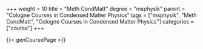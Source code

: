 +++
weight = 10
title = "Meth CondMatt"
degree = "msphysik"
parent = "Cologne Courses in Condensed Matter Physics"
tags = ["msphysik", "Meth CondMatt", "Cologne Courses in Condensed Matter Physics"]
categories = ["course"]
+++

{{< genCoursePage >}}

